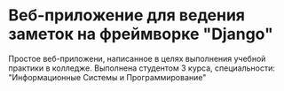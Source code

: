 # Веб-приложение для ведения заметок на фреймворке "Django"

Простое веб-приложени, написанное в целях выполнения учебной практики в колледже.
Выполнена студентом 3 курса, специальности: "Информационные Системы и Программирование"
